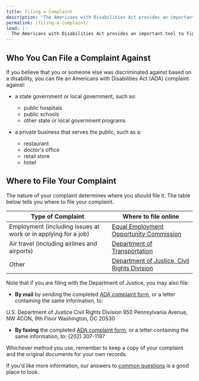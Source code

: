 ```yaml
---
title: Filing a Complaint
description: "The Americans with Disabilities Act provides an important tool to fight discrimination: filing a complaint with an appropriate federal agency.  This page outlines the steps to get you started."
permalink: /filing-a-complaint/
lead: |-
  The Americans with Disabilities Act provides an important tool to fight discrimination:  filing a complaint with an appropriate federal agency.  This page outlines the steps to get you started.
---
```


## Who You Can File a Complaint Against

If you believe that you or someone else was discriminated against based on a disability, you can file an Americans with Disabilities Act (ADA) complaint against:

- a state government or local government, such as:
  - public hospitals
  - public schools
  - other state or local government programs

- a private business that serves the public, such as a:
  - restaurant
  - doctor's office
  - retail store
  - hotel

## Where to File Your Complaint

The nature of your complaint determines where you should file it. The table below tells you where to file your complaint.

| Type of Complaint                                              | Where to file online                                                                                                                              |
| -------------------------------------------------------------- | ------------------------------------------------------------------------------------------------------------------------------------------------- |
| Employment (including issues at work or in applying for a job) | [Equal Employment Opportunity Commission](http://www.eeoc.gov/filing-charge-discrimination)                                                       |
| Air travel (including airlines and airports)                   | [Department of Transportation](http://www.transportation.gov/airconsumer/complaints-alleging-discriminatory-treatment-against-disabled-travelers) |
| Other                                                          | [Department of Justice, Civil Rights Division](https://civilrights.justice.gov/report/)                                                           |

Note that if you are filing with the Department of Justice, you may also file:

- **By mail** by sending the completed [ADA complaint form](http://www.ada.gov/t2cmpfrm.htm), or a letter containing the same information, to:

U.S. Department of Justice
Civil Rights Division
950 Pennsylvania Avenue, NW
4CON, 9th Floor
Washington, DC 20530

- **By faxing** the completed [ADA complaint form](http://www.ada.gov/t2cmpfrm.htm), or a letter containing the same information, to: (202) 307-1197

Whichever method you use, remember to keep a copy of your complaint and the original documents for your own records.

If you'd like more information, our answers to [common questions](https://www.ada.gov/filing_complaint.htm) is a good place to look.
